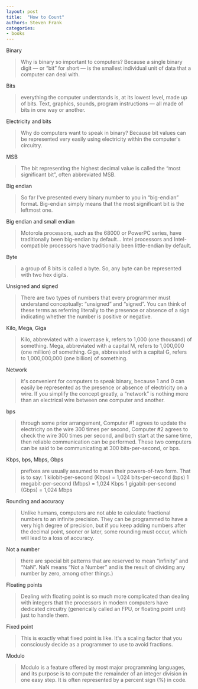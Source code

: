 ```yaml
---
layout: post
title:  "How to Count"
authors: Steven Frank
categories:
- books
---
```


Binary

> Why is binary so important to computers? Because a single binary digit — or “bit” for short — is the smallest individual unit of data that a computer can deal with.

Bits

> everything the computer understands is, at its lowest level, made up of bits. Text, graphics, sounds, program instructions — all made of bits in one way or another.

Electricity and bits

> Why do computers want to speak in binary? Because bit values can be represented very easily using electricity within the computer's circuitry.

MSB

> The bit representing the highest decimal value is called the “most significant bit”, often abbreviated MSB.

Big endian

> So far I've presented every binary number to you in “big-endian” format. Big-endian simply means that the most significant bit is the leftmost one.

Big endian and small endian

> Motorola processors, such as the 68000 or PowerPC series, have traditionally been big-endian by default... Intel processors and Intel-compatible processors have traditionally been little-endian by default.

Byte

> a group of 8 bits is called a byte. So, any byte can be represented with two hex digits.

Unsigned and signed

> There are two types of numbers that every programmer must understand conceptually: “unsigned” and “signed”. You can think of these terms as referring literally to the presence or absence of a sign indicating whether the number is positive or negative.

Kilo, Mega, Giga

> Kilo, abbreviated with a lowercase k, refers to 1,000 (one thousand) of something. Mega, abbreviated with a capital M, refers to 1,000,000 (one million) of something. Giga, abbreviated with a capital G, refers to 1,000,000,000 (one billion) of something.

Network

> it's convenient for computers to speak binary, because 1 and 0 can easily be represented as the presence or absence of electricity on a wire. If you simplify the concept greatly, a “network” is nothing more than an electrical wire between one computer and another.

bps

> through some prior arrangement, Computer #1 agrees to update the electricity on the wire 300 times per second, Computer #2 agrees to check the wire 300 times per second, and both start at the same time, then reliable communication can be performed. These two computers can be said to be communicating at 300 bits-per-second, or bps.

Kbps, bps, Mbps, Gbps

> prefixes are usually assumed to mean their powers-of-two form. That is to say: 1 kilobit-per-second (Kbps) = 1,024 bits-per-second (bps) 1 megabit-per-second (Mbps) = 1,024 Kbps 1 gigabit-per-second (Gbps) = 1,024 Mbps

Rounding and accuracy

> Unlike humans, computers are not able to calculate fractional numbers to an infinite precision. They can be programmed to have a very high degree of precision, but if you keep adding numbers after the decimal point, sooner or later, some rounding must occur, which will lead to a loss of accuracy.

Not a number

> there are special bit patterns that are reserved to mean “infinity” and “NaN”. NaN means “Not a Number” and is the result of dividing any number by zero, among other things.)

Floating points

> Dealing with floating point is so much more complicated than dealing with integers that the processors in modern computers have dedicated circuitry (generically called an FPU, or floating point unit) just to handle them.

Fixed point

> This is exactly what fixed point is like. It's a scaling factor that you consciously decide as a programmer to use to avoid fractions.

Modulo

> Modulo is a feature offered by most major programming languages, and its purpose is to compute the remainder of an integer division in one easy step. It is often represented by a percent sign (%) in code.
